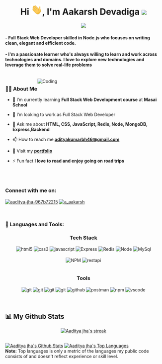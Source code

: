 <h1 align="center">Hi <img src="https://raw.githubusercontent.com/ABSphreak/ABSphreak/master/gifs/Hi.gif" width="35">, I'm Aakarsh Devadiga  <img src="https://camo.githubusercontent.com/d3359cb00ab0b5ed8f2e1fe3fceb4fbaf3b614340f8c0db99c17b9f50b351770/68747470733a2f2f656d6f6a69732e736c61636b6d6f6a69732e636f6d2f656d6f6a69732f696d616765732f313533313834393433302f343234362f626c6f622d73756e676c61737365732e6769663f31353331383439343330" width="35"></h1>

<div align="center">
 <img src="https://readme-typing-svg.herokuapp.com/?lines=Full+Stack+Web+Developer;Node.js+Developer;Web+Developer;Quick+learner&color=cyan&center=true" />
</div>

<h4>- Full Stack Web Developer skilled in Node.js who focuses on writing clean, elegant and efficient code.</h4>
<h4>- I'm a passionate learner who's always willing to learn and work across technologies and domains. I love to explore new technologies and leverage them to solve real-life problems </h4>

<br/>
<img align="right" alt="Coding" src="https://cdn.dribbble.com/users/1162077/screenshots/5403918/focus-animation.gif" width="400"/>

<h3> 🙋‍♂️ About Me </h3>

- 🌱 I’m currently learning **Full Stack Web Development course** at **Masai School**

- 👯 I’m looking to work as Full Stack Web Developer

- 💬 Ask me about **HTML, CSS, JavaScript, Redis, Node, MongoDB, Express,Backend**

- 📫 How to reach me **adityakumarbh46@gmail.com**

- 🔭 Visit my <a href="https://aadi23456.github.io/"><strong>portfolio</strong></a>

- ⚡ Fun fact **I love to read and enjoy going on road trips**



<br/>

<br/>

<h3 align="left">Connect with me on:</h3>
<p align="left">
<a href="https://www.linkedin.com/in/aaditya-jha-967b72215" target="blank"><img align="center" src="https://raw.githubusercontent.com/rahuldkjain/github-profile-readme-generator/master/src/images/icons/Social/linked-in-alt.svg" alt="aaditya-jha-967b72215" height="30" width="40" /></a>
<a href="https://www.instagram.com/its_aadi267/" target="blank"><img align="center" src="https://raw.githubusercontent.com/rahuldkjain/github-profile-readme-generator/master/src/images/icons/Social/instagram.svg" alt="a_aakarsh" height="30" width="40" /></a>
</p>

<br/>

<h3 align="left">🚀 Languages and Tools:</h3>
<div align="center">
 
 <div align="center"><h3 align="center">Tech Stack</h3>
<img src="https://img.shields.io/badge/html5-%23E34F26.svg?style=for-the-badge&logo=html5&logoColor=white" align="center" alt="html5">
<img src = "https://img.shields.io/badge/css3-%231572B6.svg?style=for-the-badge&logo=css3&logoColor=white" align="center" alt="css3">
<img src ="https://img.shields.io/badge/javascript-%23323330.svg?style=for-the-badge&logo=javascript&logoColor=%23F7DF1E" align="center" alt="javascript">
<img src="https://camo.githubusercontent.com/8286a45a106e1a3c07489f83a38159981d888518a740b59c807ffc1b7b1e2f7b/68747470733a2f2f696d672e736869656c64732e696f2f62616467652f657870726573732e6a732d2532333430346435392e7376673f7374796c653d666f722d7468652d6261646765266c6f676f3d65787072657373266c6f676f436f6c6f723d253233363144414642"  align="center" alt="Express" />
<img src="https://camo.githubusercontent.com/ebd60befd49443c14417baff1700c7887f1a3c9c171612b2021a24c597e4b2ea/68747470733a2f2f696d672e736869656c64732e696f2f62616467652f72656469732d2532334444303033312e7376673f7374796c653d666f722d7468652d6261646765266c6f676f3d7265646973266c6f676f436f6c6f723d7768697465"  align="center" alt="Redis" />
<img src="https://camo.githubusercontent.com/7d7b100e379663ee40a20989e6c61737e6396c1dafc3a7c6d2ada8d4447eb0e4/68747470733a2f2f696d672e736869656c64732e696f2f62616467652f6e6f64652e6a732d3644413535463f7374796c653d666f722d7468652d6261646765266c6f676f3d6e6f64652e6a73266c6f676f436f6c6f723d7768697465"  align="center" alt="Node"/>
<img src = "https://camo.githubusercontent.com/918fce8d50581bd97b7133e677a78ed2cad14f970522f219daaeb6d1c81060e1/68747470733a2f2f696d672e736869656c64732e696f2f62616467652f6d7973716c2d2532333030662e7376673f7374796c653d666f722d7468652d6261646765266c6f676f3d6d7973716c266c6f676f436f6c6f723d7768697465" align="center" alt="MySql"/>
<br/>
<br/>
  <img src = "https://camo.githubusercontent.com/b47580b7e8e0b4ce9bb718070140318f72d316a0c88e0dd53a5ac4b0bdfc755e/68747470733a2f2f696d672e736869656c64732e696f2f62616467652f4e504d2d2532333030303030302e7376673f7374796c653d666f722d7468652d6261646765266c6f676f3d6e706d266c6f676f436f6c6f723d7768697465" align="center" alt="NPM"/>
  <img src="https://img.shields.io/badge/rest api-%23000000.svg?style=for-the-badge&logo=flask&logoColor=white" align="center" alt="restapi"/>
  
</div>
 <br/>
  
  <div align="center"><h3 align="center">Tools</h3> 
   <img src="https://img.shields.io/badge/heroku-%23430098.svg?style=for-the-badge&logo=heroku&logoColor=white" align="center" alt="git"/>
   <img src="https://img.shields.io/badge/netlify-%23000000.svg?style=for-the-badge&logo=netlify&logoColor=#00C7B7" align="center" alt="git"/>
   <img src="https://img.shields.io/badge/vercel-%23000000.svg?style=for-the-badge&logo=vercel&logoColor=whit" align="center" alt="git"/>
   <img src="https://img.shields.io/badge/Git-f44d27?style=for-the-badge&logo=git&logoColor=white"  align="center" alt="git"/>
<img src="https://img.shields.io/badge/GitHub-100000?style=for-the-badge&logo=github&logoColor=white"  align="center" alt="github"/>
<img src ="https://img.shields.io/badge/Postman-FF6C37?style=for-the-badge&logo=postman&logoColor=white" align="center" alt="postman">
<img src = "https://img.shields.io/badge/NPM-%23000000.svg?style=for-the-badge&logo=npm&logoColor=white" align="center" alt="npm">
   <img src="https://img.shields.io/badge/Visual%20Studio-5C2D91.svg?style=for-the-badge&logo=visual-studio&logoColor=white"  align="center" alt="vscode"/>
   <br/>
<br/>
 </div>
</div>

<br/>

## 📊 My Github Stats

<p align="center">
    <a href="https://github.com/AAdi23456/github-readme-streak-stats">
        <img title="🔥 Get streak stats for your profile at git.io/streak-stats" alt="Aaditya jha`s streak" src="https://github-readme-streak-stats.herokuapp.com/?user=AAdi23456&theme=black-ice&hide_border=true&stroke=0000&background=060A0CD0"/>
    </a>
</p>


  <br/>
    <a href="https://github.com/AAdi23456/github-readme-stats"><img alt="Aaditya jha`s Github Stats" src="https://github-readme-stats.vercel.app/api?username=AAdi23456&show_icons=true&count_private=true&theme=react&hide_border=true&bg_color=0D1117" /></a>
  <a href="https://github.com/AAdi23456/github-readme-stats"><img alt="Aaditya jha`s  Top Languages" src="https://github-readme-stats.vercel.app/api/top-langs/?username=AAdi23456&langs_count=8&count_private=true&layout=compact&theme=react&hide_border=true&bg_color=0D1117" /></a>
  <br/>
  <b>Note:</b> Top languages is only a metric of the languages my public code consists of and doesn't reflect experience or skill level.


<br/>
<br/>
